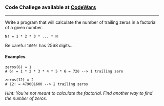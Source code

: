 ### Code Challege available at [CodeWars](https://www.codewars.com/kata/number-of-trailing-zeros-of-n/train/javascript)
---
Write a program that will calculate the number of trailing zeros in a factorial of a given number.
```
N! = 1 * 2 * 3 * ... * N
```
Be careful `1000!` has 2568 digits...

#### Examples
```
zeros(6) = 1
# 6! = 1 * 2 * 3 * 4 * 5 * 6 = 720 --> 1 trailing zero

zeros(12) = 2
# 12! = 479001600 --> 2 trailing zeros
```
*Hint: You're not meant to calculate the factorial. Find another way to find the number of zeros.*